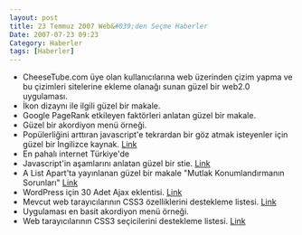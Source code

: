 ```yaml
---
layout: post
title: 23 Temmuz 2007 Web&#039;den Seçme Haberler
Date: 2007-07-23 09:23
Category: Haberler
tags: [Haberler]
---
```


-   CheeseTube.com üye olan kullanıcılarına web üzerinden çizim yapma ve
    bu çizimleri sitelerine ekleme olanağı sunan güzel bir web2.0
    uygulaması.
-   İkon dizaynı ile ilgili güzel bir makale.
-   Google PageRank etkileyen faktörleri anlatan güzel bir makale.
-   Güzel bir akordiyon menü örneği.
-   Popülerliğini arttıran javascript'e tekrardan bir göz atmak
    isteyenler için güzel bir İngilizce kaynak. [Link][4]
-   En pahalı internet Türkiye'de
-   Javascript'in aşamlarını anlatan güzel bir stie. [Link][6]
-   A List Apart'ta yayınlanan güzel bir makale "Mutlak Konumlandırmanın
    Sorunları" [Link][7]
-   WordPress için 30 Adet Ajax eklentisi. [Link][8]
-   Mevcut web tarayıcılarının CSS3 özelliklerini destekleme listesi.
    [Link][9]
-   Uygulaması en basit akordiyon menü örneği.
-   Web tarayıcılarının CSS3 seçicilerini destekleme listesi. [Link][11]


  [4]: http://developer.mozilla.org/en/docs/A_re-introduction_to_JavaScript
    "Link"
  [6]: http://www.neilmix.com/narrativejs/doc/overview.html
    "Javascript'in aşamları"
  [7]: http://alistapart.com/articles/conflictingabsolutepositions
    "Mutlak Konumlandırma Sorunları"
  [8]: http://mashable.com/2007/07/20/ajax-wordpress/
    "30 Ajax eklentisi"
  [9]: http://westciv.com/iphonetests/ "Link"
  [11]: http://www.css3.info/modules/selector-compat "Link"

